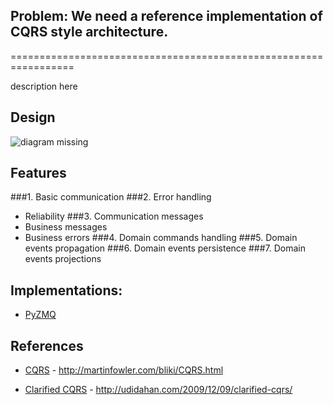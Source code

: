 ## Problem: We need a reference implementation of CQRS style architecture.
=================================================================

description here


## Design
![diagram missing](img/0.jpg)

## Features
###1. Basic communication
###2. Error handling
   - Reliability
###3. Communication messages
   - Business messages
   - Business errors
###4. Domain commands handling
###5. Domain events propagation
###6. Domain events persistence
###7. Domain events projections

## Implementations:

* [PyZMQ](https://github.com/zeromq/cookbook/blob/master/pyzmq/cqrs)

## References
- [CQRS](http://martinfowler.com/bliki/CQRS.html) - http://martinfowler.com/bliki/CQRS.html
 
- [Clarified CQRS](http://udidahan.com/2009/12/09/clarified-cqrs/) - http://udidahan.com/2009/12/09/clarified-cqrs/ 
